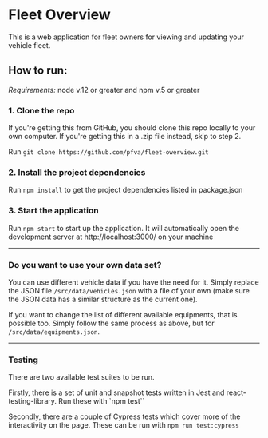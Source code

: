# Fleet Overview

This is a web application for fleet owners for viewing and updating your vehicle fleet.

## How to run:

*Requirements:* node v.12 or greater and npm v.5 or greater

### 1. Clone the repo

If you're getting this from GitHub, you should clone this repo locally to your own computer. If you're getting this in a .zip file instead, skip to step 2.

Run `git clone https://github.com/pfva/fleet-owerview.git`

### 2. Install the project dependencies

Run `npm install` to get the project dependencies listed in package.json

### 3. Start the application

Run `npm start` to start up the application. It will automatically open the development server at http://localhost:3000/ on your machine

---

### Do you want to use your own data set?

You can use different vehicle data if you have the need for it. Simply replace the JSON file `/src/data/vehicles.json` with a file of your own (make sure the JSON data has a similar structure as the current one). 

If you want to change the list of different available equipments, that is possible too. Simply follow the same process as above, but for `/src/data/equipments.json`.

---

### Testing

There are two available test suites to be run. 

Firstly, there is a set of unit and snapshot tests written in Jest and react-testing-library. Run these with `npm test``

Secondly, there are a couple of Cypress tests which cover more of the interactivity on the page. These can be run with `npm run test:cypress`
